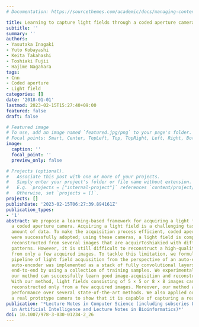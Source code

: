 ```yaml
---
# Documentation: https://sourcethemes.com/academic/docs/managing-content/

title: Learning to capture light fields through a coded aperture camera
subtitle: ''
summary: ''
authors:
- Yasutaka Inagaki
- Yuto Kobayashi
- Keita Takahashi
- Toshiaki Fujii
- Hajime Nagahara
tags:
- Cnn
- Coded aperture
- Light field
categories: []
date: '2018-01-01'
lastmod: 2023-02-15T15:27:40+09:00
featured: false
draft: false

# Featured image
# To use, add an image named `featured.jpg/png` to your page's folder.
# Focal points: Smart, Center, TopLeft, Top, TopRight, Left, Right, BottomLeft, Bottom, BottomRight.
image:
  caption: ''
  focal_point: ''
  preview_only: false

# Projects (optional).
#   Associate this post with one or more of your projects.
#   Simply enter your project's folder or file name without extension.
#   E.g. `projects = ["internal-project"]` references `content/project/deep-learning/index.md`.
#   Otherwise, set `projects = []`.
projects: []
publishDate: '2023-02-15T06:27:39.894161Z'
publication_types:
- '1'
abstract: We propose a learning-based framework for acquiring a light field through
  a coded aperture camera. Acquiring a light field is a challenging task due to the
  amount of data. To make the acquisition process efficient, coded aperture cameras
  were successfully adopted; using these cameras, a light field is computationally
  reconstructed from several images that are acquirToshiakied with different aperture
  patterns. However, it is still difficult to reconstruct a high-quality light field
  from only a few acquired images. To tackle this limitation, we formulated the entire
  pipeline of light field acquisition from the perspective of an auto-encoder. This
  auto-encoder was implemented as a stack of fully convolutional layers and was trained
  end-to-end by using a collection of training samples. We experimentally show that
  our method can successfully learn good image-acquisition and reconstruction strategies.
  With our method, light fields consisting of 5 × 5 or 8 × 8 images can be successfully
  reconstructed only from a few acquired images. Moreover, our method achieved superior
  performance over several state-of-the-art methods. We also applied our method to
  a real prototype camera to show that it is capable of capturing a real 3-D scene.
publication: '*Lecture Notes in Computer Science (including subseries Lecture Notes
  in Artificial Intelligence and Lecture Notes in Bioinformatics)*'
doi: 10.1007/978-3-030-01234-2_26
---
```

